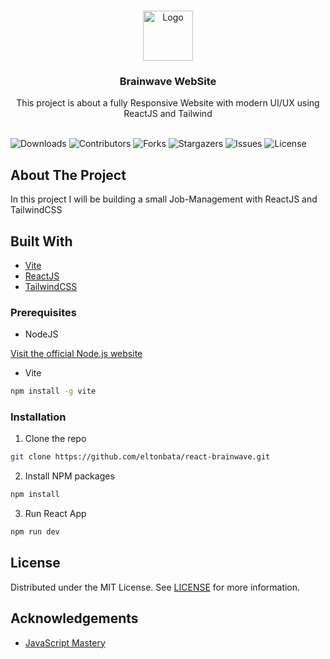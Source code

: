 <br/>
<p align="center">
  <a href="https://github.com/eltonbata/react-brainwave">
    <img src="https://cdn4.iconfinder.com/data/icons/logos-3/600/React.js_logo-512.png" alt="Logo" width="80" height="80">
  </a>

  <h3 align="center">Brainwave WebSite</h3>

  <p align="center">
   This project is about a fully Responsive Website with modern UI/UX using ReactJS and Tailwind
    <br/>
    <br/>
  </p>
</p>

![Downloads](https://img.shields.io/github/downloads/eltonbata/react-brainwave/total) ![Contributors](https://img.shields.io/github/contributors/eltonbata/react-brainwave?color=dark-green) ![Forks](https://img.shields.io/github/forks/eltonbata/react-brainwave?style=social) ![Stargazers](https://img.shields.io/github/stars/eltonbata/react-brainwave?style=social) ![Issues](https://img.shields.io/github/issues/eltonbata/react-brainwave) ![License](https://img.shields.io/github/license/eltonbata/react-brainwave)

## About The Project

In this project I will be building a small Job-Management with ReactJS and TailwindCSS

## Built With

- [Vite](https://vitejs.dev/)
- [ReactJS](https://react.dev/)
- [TailwindCSS](https://tailwindcss.com/)


### Prerequisites

- NodeJS

[Visit the official Node.js website](https://nodejs.org/en/download/)

- Vite

```sh
npm install -g vite
```

### Installation

1. Clone the repo

```sh
git clone https://github.com/eltonbata/react-brainwave.git
```

2. Install NPM packages

```sh
npm install
```

3. Run React App

```sh
npm run dev
```

## License

Distributed under the MIT License. See [LICENSE](https://github.com/EltonBata/react-brainwave/blob/master/LICENSE) for more information.

## Acknowledgements

- [JavaScript Mastery](https://www.youtube.com/watch?v=B91wc5dCEBA)
